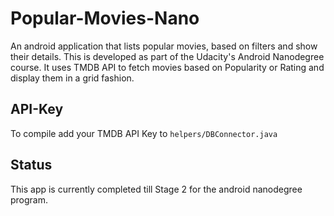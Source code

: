 # Popular-Movies-Nano
An android application that lists popular movies, based on filters and show their details. This is developed as part of the Udacity's Android Nanodegree course.
It uses TMDB API to fetch movies based on Popularity or Rating and display them in a grid fashion.  

## API-Key
To compile add your TMDB API Key to `helpers/DBConnector.java`

## Status
This app is currently completed till Stage 2 for the android nanodegree program.
